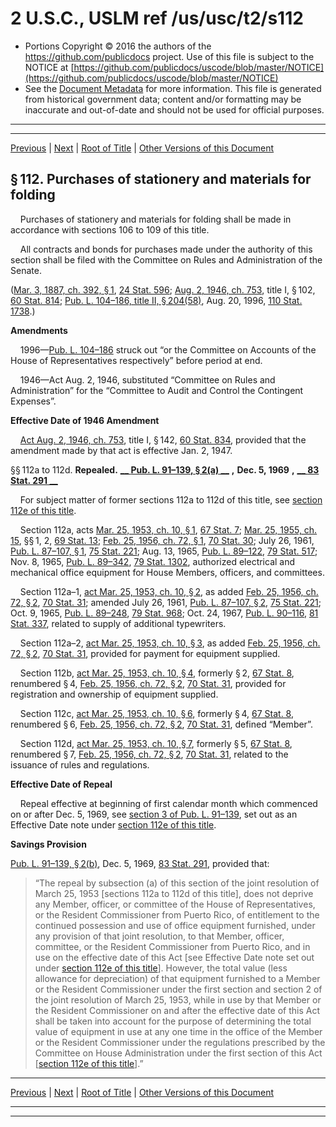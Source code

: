 ---
---

# 2 U.S.C., USLM ref /us/usc/t2/s112

* Portions Copyright © 2016 the authors of the https://github.com/publicdocs project.
  Use of this file is subject to the NOTICE at [https://github.com/publicdocs/uscode/blob/master/NOTICE](https://github.com/publicdocs/uscode/blob/master/NOTICE)
* See the [Document Metadata](././../../../..//README.md) for more information.
  This file is generated from historical government data; content and/or formatting may be inaccurate and out-of-date and should not be used for official purposes.

----------
----------

[Previous](./../../../..//us/usc/t2/ch4/m__us_usc_t2_s111b.md) | [Next](./../../../..//us/usc/t2/ch4/m__us_usc_t2_s112e.md) | [Root of Title](./../../../../) | [Other Versions of this Document](https://publicdocs.github.io/go/links?ns=uslm&ref=%2Fus%2Fusc%2Ft2%2Fs112)

## § 112. Purchases of stationery and materials for folding

    Purchases of stationery and materials for folding shall be made in accordance with sections 106 to 109 of this title.

    All contracts and bonds for purchases made under the authority of this section shall be filed with the Committee on Rules and Administration of the Senate.

([Mar. 3, 1887, ch. 392, § 1][/us/act/1887-03-03/ch392/s1], [24 Stat. 596][/us/stat/24/596]; [Aug. 2, 1946, ch. 753][/us/act/1946-08-02/ch753], title I, § 102, [60 Stat. 814][/us/stat/60/814]; [Pub. L. 104–186, title II, § 204(58)][/us/pl/104/186/s204/58], Aug. 20, 1996, [110 Stat. 1738][/us/stat/110/1738].)

 __Amendments__ 

    1996—[Pub. L. 104–186][/us/pl/104/186] struck out “or the Committee on Accounts of the House of Representatives respectively” before period at end.

    1946—Act Aug. 2, 1946, substituted “Committee on Rules and Administration” for the “Committee to Audit and Control the Contingent Expenses”.

 __Effective Date of 1946 Amendment__ 

    [Act Aug. 2, 1946, ch. 753][/us/act/1946-08-02/ch753], title I, § 142, [60 Stat. 834][/us/stat/60/834], provided that the amendment made by that act is effective Jan. 2, 1947.

§§ 112a to 112d. __Repealed.__  __[__  __Pub. L. 91–139, § 2(a)__  __][/us/pl/91/139/s2/a]__  __,__  __Dec. 5, 1969__  __,__  __[__  __83 Stat. 291__  __][/us/stat/83/291]__ 

    For subject matter of former sections 112a to 112d of this title, see [section 112e of this title][/us/usc/t2/s112e].

    Section 112a, acts [Mar. 25, 1953, ch. 10, § 1][/us/act/1953-03-25/ch10/s1], [67 Stat. 7][/us/stat/67/7]; [Mar. 25, 1955, ch. 15][/us/act/1955-03-25/ch15], §§ 1, 2, [69 Stat. 13][/us/stat/69/13]; [Feb. 25, 1956, ch. 72, § 1][/us/act/1956-02-25/ch72/s1], [70 Stat. 30][/us/stat/70/30]; July 26, 1961, [Pub. L. 87–107, § 1][/us/pl/87/107/s1], [75 Stat. 221][/us/stat/75/221]; Aug. 13, 1965, [Pub. L. 89–122][/us/pl/89/122], [79 Stat. 517][/us/stat/79/517]; Nov. 8, 1965, [Pub. L. 89–342][/us/pl/89/342], [79 Stat. 1302][/us/stat/79/1302], authorized electrical and mechanical office equipment for House Members, officers, and committees.

    Section 112a–1, [act Mar. 25, 1953, ch. 10, § 2][/us/act/1953-03-25/ch10/s2], as added [Feb. 25, 1956, ch. 72, § 2][/us/act/1956-02-25/ch72/s2], [70 Stat. 31][/us/stat/70/31]; amended July 26, 1961, [Pub. L. 87–107, § 2][/us/pl/87/107/s2], [75 Stat. 221][/us/stat/75/221]; Oct. 9, 1965, [Pub. L. 89–248][/us/pl/89/248], [79 Stat. 968][/us/stat/79/968]; Oct. 24, 1967, [Pub. L. 90–116][/us/pl/90/116], [81 Stat. 337][/us/stat/81/337], related to supply of additional typewriters.

    Section 112a–2, [act Mar. 25, 1953, ch. 10, § 3][/us/act/1953-03-25/ch10/s3], as added [Feb. 25, 1956, ch. 72, § 2][/us/act/1956-02-25/ch72/s2], [70 Stat. 31][/us/stat/70/31], provided for payment for equipment supplied.

    Section 112b, [act Mar. 25, 1953, ch. 10, § 4][/us/act/1953-03-25/ch10/s4], formerly § 2, [67 Stat. 8][/us/stat/67/8], renumbered § 4, [Feb. 25, 1956, ch. 72, § 2][/us/act/1956-02-25/ch72/s2], [70 Stat. 31][/us/stat/70/31], provided for registration and ownership of equipment supplied.

    Section 112c, [act Mar. 25, 1953, ch. 10, § 6][/us/act/1953-03-25/ch10/s6], formerly § 4, [67 Stat. 8][/us/stat/67/8], renumbered § 6, [Feb. 25, 1956, ch. 72, § 2][/us/act/1956-02-25/ch72/s2], [70 Stat. 31][/us/stat/70/31], defined “Member”.

    Section 112d, [act Mar. 25, 1953, ch. 10, § 7][/us/act/1953-03-25/ch10/s7], formerly § 5, [67 Stat. 8][/us/stat/67/8], renumbered § 7, [Feb. 25, 1956, ch. 72, § 2][/us/act/1956-02-25/ch72/s2], [70 Stat. 31][/us/stat/70/31], related to the issuance of rules and regulations.

 __Effective Date of Repeal__ 

    Repeal effective at beginning of first calendar month which commenced on or after Dec. 5, 1969, see [section 3 of Pub. L. 91–139][/us/pl/91/139/s3], set out as an Effective Date note under [section 112e of this title][/us/usc/t2/s112e].

 __Savings Provision__ 

[Pub. L. 91–139, § 2(b)][/us/pl/91/139/s2/b], Dec. 5, 1969, [83 Stat. 291][/us/stat/83/291], provided that: 

> “The repeal by subsection (a) of this section of the joint resolution of March 25, 1953 \[sections 112a to 112d of this title\], does not deprive any Member, officer, or committee of the House of Representatives, or the Resident Commissioner from Puerto Rico, of entitlement to the continued possession and use of office equipment furnished, under any provision of that joint resolution, to that Member, officer, committee, or the Resident Commissioner from Puerto Rico, and in use on the effective date of this Act \[see Effective Date note set out under [section 112e of this title][/us/usc/t2/s112e]\]. However, the total value (less allowance for depreciation) of that equipment furnished to a Member or the Resident Commissioner under the first section and section 2 of the joint resolution of March 25, 1953, while in use by that Member or the Resident Commissioner on and after the effective date of this Act shall be taken into account for the purpose of determining the total value of equipment in use at any one time in the office of the Member or the Resident Commissioner under the regulations prescribed by the Committee on House Administration under the first section of this Act \[[section 112e of this title][/us/usc/t2/s112e]\].”

----------

[Previous](./../../../..//us/usc/t2/ch4/m__us_usc_t2_s111b.md) | [Next](./../../../..//us/usc/t2/ch4/m__us_usc_t2_s112e.md) | [Root of Title](./../../../../) | [Other Versions of this Document](https://publicdocs.github.io/go/links?ns=uslm&ref=%2Fus%2Fusc%2Ft2%2Fs112)

----------
----------

[/us/act/1887-03-03/ch392/s1]: https://publicdocs.github.io/go/links?ns=uslm&ref=%2Fus%2Fact%2F1887-03-03%2Fch392%2Fs1
[/us/stat/24/596]: https://publicdocs.github.io/go/links?ns=uslm&ref=%2Fus%2Fstat%2F24%2F596
[/us/act/1946-08-02/ch753]: https://publicdocs.github.io/go/links?ns=uslm&ref=%2Fus%2Fact%2F1946-08-02%2Fch753
[/us/stat/60/814]: https://publicdocs.github.io/go/links?ns=uslm&ref=%2Fus%2Fstat%2F60%2F814
[/us/pl/104/186/s204/58]: https://publicdocs.github.io/go/links?ns=uslm&ref=%2Fus%2Fpl%2F104%2F186%2Fs204%2F58
[/us/stat/110/1738]: https://publicdocs.github.io/go/links?ns=uslm&ref=%2Fus%2Fstat%2F110%2F1738
[/us/pl/104/186]: https://publicdocs.github.io/go/links?ns=uslm&ref=%2Fus%2Fpl%2F104%2F186
[/us/act/1946-08-02/ch753]: https://publicdocs.github.io/go/links?ns=uslm&ref=%2Fus%2Fact%2F1946-08-02%2Fch753
[/us/stat/60/834]: https://publicdocs.github.io/go/links?ns=uslm&ref=%2Fus%2Fstat%2F60%2F834
[/us/pl/91/139/s2/a]: https://publicdocs.github.io/go/links?ns=uslm&ref=%2Fus%2Fpl%2F91%2F139%2Fs2%2Fa
[/us/stat/83/291]: https://publicdocs.github.io/go/links?ns=uslm&ref=%2Fus%2Fstat%2F83%2F291
[/us/usc/t2/s112e]: https://publicdocs.github.io/go/links?ns=uslm&ref=%2Fus%2Fusc%2Ft2%2Fs112e
[/us/act/1953-03-25/ch10/s1]: https://publicdocs.github.io/go/links?ns=uslm&ref=%2Fus%2Fact%2F1953-03-25%2Fch10%2Fs1
[/us/stat/67/7]: https://publicdocs.github.io/go/links?ns=uslm&ref=%2Fus%2Fstat%2F67%2F7
[/us/act/1955-03-25/ch15]: https://publicdocs.github.io/go/links?ns=uslm&ref=%2Fus%2Fact%2F1955-03-25%2Fch15
[/us/stat/69/13]: https://publicdocs.github.io/go/links?ns=uslm&ref=%2Fus%2Fstat%2F69%2F13
[/us/act/1956-02-25/ch72/s1]: https://publicdocs.github.io/go/links?ns=uslm&ref=%2Fus%2Fact%2F1956-02-25%2Fch72%2Fs1
[/us/stat/70/30]: https://publicdocs.github.io/go/links?ns=uslm&ref=%2Fus%2Fstat%2F70%2F30
[/us/pl/87/107/s1]: https://publicdocs.github.io/go/links?ns=uslm&ref=%2Fus%2Fpl%2F87%2F107%2Fs1
[/us/stat/75/221]: https://publicdocs.github.io/go/links?ns=uslm&ref=%2Fus%2Fstat%2F75%2F221
[/us/pl/89/122]: https://publicdocs.github.io/go/links?ns=uslm&ref=%2Fus%2Fpl%2F89%2F122
[/us/stat/79/517]: https://publicdocs.github.io/go/links?ns=uslm&ref=%2Fus%2Fstat%2F79%2F517
[/us/pl/89/342]: https://publicdocs.github.io/go/links?ns=uslm&ref=%2Fus%2Fpl%2F89%2F342
[/us/stat/79/1302]: https://publicdocs.github.io/go/links?ns=uslm&ref=%2Fus%2Fstat%2F79%2F1302
[/us/act/1953-03-25/ch10/s2]: https://publicdocs.github.io/go/links?ns=uslm&ref=%2Fus%2Fact%2F1953-03-25%2Fch10%2Fs2
[/us/act/1956-02-25/ch72/s2]: https://publicdocs.github.io/go/links?ns=uslm&ref=%2Fus%2Fact%2F1956-02-25%2Fch72%2Fs2
[/us/stat/70/31]: https://publicdocs.github.io/go/links?ns=uslm&ref=%2Fus%2Fstat%2F70%2F31
[/us/pl/87/107/s2]: https://publicdocs.github.io/go/links?ns=uslm&ref=%2Fus%2Fpl%2F87%2F107%2Fs2
[/us/stat/75/221]: https://publicdocs.github.io/go/links?ns=uslm&ref=%2Fus%2Fstat%2F75%2F221
[/us/pl/89/248]: https://publicdocs.github.io/go/links?ns=uslm&ref=%2Fus%2Fpl%2F89%2F248
[/us/stat/79/968]: https://publicdocs.github.io/go/links?ns=uslm&ref=%2Fus%2Fstat%2F79%2F968
[/us/pl/90/116]: https://publicdocs.github.io/go/links?ns=uslm&ref=%2Fus%2Fpl%2F90%2F116
[/us/stat/81/337]: https://publicdocs.github.io/go/links?ns=uslm&ref=%2Fus%2Fstat%2F81%2F337
[/us/act/1953-03-25/ch10/s3]: https://publicdocs.github.io/go/links?ns=uslm&ref=%2Fus%2Fact%2F1953-03-25%2Fch10%2Fs3
[/us/act/1956-02-25/ch72/s2]: https://publicdocs.github.io/go/links?ns=uslm&ref=%2Fus%2Fact%2F1956-02-25%2Fch72%2Fs2
[/us/stat/70/31]: https://publicdocs.github.io/go/links?ns=uslm&ref=%2Fus%2Fstat%2F70%2F31
[/us/act/1953-03-25/ch10/s4]: https://publicdocs.github.io/go/links?ns=uslm&ref=%2Fus%2Fact%2F1953-03-25%2Fch10%2Fs4
[/us/stat/67/8]: https://publicdocs.github.io/go/links?ns=uslm&ref=%2Fus%2Fstat%2F67%2F8
[/us/act/1956-02-25/ch72/s2]: https://publicdocs.github.io/go/links?ns=uslm&ref=%2Fus%2Fact%2F1956-02-25%2Fch72%2Fs2
[/us/stat/70/31]: https://publicdocs.github.io/go/links?ns=uslm&ref=%2Fus%2Fstat%2F70%2F31
[/us/act/1953-03-25/ch10/s6]: https://publicdocs.github.io/go/links?ns=uslm&ref=%2Fus%2Fact%2F1953-03-25%2Fch10%2Fs6
[/us/stat/67/8]: https://publicdocs.github.io/go/links?ns=uslm&ref=%2Fus%2Fstat%2F67%2F8
[/us/act/1956-02-25/ch72/s2]: https://publicdocs.github.io/go/links?ns=uslm&ref=%2Fus%2Fact%2F1956-02-25%2Fch72%2Fs2
[/us/stat/70/31]: https://publicdocs.github.io/go/links?ns=uslm&ref=%2Fus%2Fstat%2F70%2F31
[/us/act/1953-03-25/ch10/s7]: https://publicdocs.github.io/go/links?ns=uslm&ref=%2Fus%2Fact%2F1953-03-25%2Fch10%2Fs7
[/us/stat/67/8]: https://publicdocs.github.io/go/links?ns=uslm&ref=%2Fus%2Fstat%2F67%2F8
[/us/act/1956-02-25/ch72/s2]: https://publicdocs.github.io/go/links?ns=uslm&ref=%2Fus%2Fact%2F1956-02-25%2Fch72%2Fs2
[/us/stat/70/31]: https://publicdocs.github.io/go/links?ns=uslm&ref=%2Fus%2Fstat%2F70%2F31
[/us/pl/91/139/s3]: https://publicdocs.github.io/go/links?ns=uslm&ref=%2Fus%2Fpl%2F91%2F139%2Fs3
[/us/usc/t2/s112e]: https://publicdocs.github.io/go/links?ns=uslm&ref=%2Fus%2Fusc%2Ft2%2Fs112e
[/us/pl/91/139/s2/b]: https://publicdocs.github.io/go/links?ns=uslm&ref=%2Fus%2Fpl%2F91%2F139%2Fs2%2Fb
[/us/stat/83/291]: https://publicdocs.github.io/go/links?ns=uslm&ref=%2Fus%2Fstat%2F83%2F291
[/us/usc/t2/s112e]: https://publicdocs.github.io/go/links?ns=uslm&ref=%2Fus%2Fusc%2Ft2%2Fs112e
[/us/usc/t2/s112e]: https://publicdocs.github.io/go/links?ns=uslm&ref=%2Fus%2Fusc%2Ft2%2Fs112e



